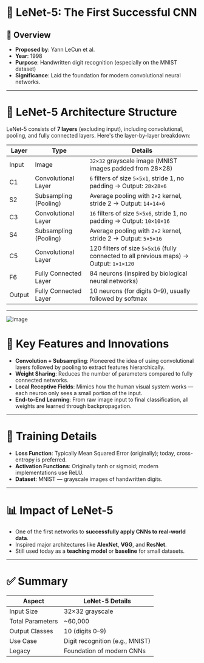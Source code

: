 # 🧠 **LeNet-5: The First Successful CNN**

## 📌 **Overview**
- **Proposed by**: Yann LeCun et al.  
- **Year**: 1998  
- **Purpose**: Handwritten digit recognition (especially on the MNIST dataset)  
- **Significance**: Laid the foundation for modern convolutional neural networks.

---

# 🧱 **LeNet-5 Architecture Structure**

LeNet-5 consists of **7 layers** (excluding input), including convolutional, pooling, and fully connected layers. Here's the layer-by-layer breakdown:

| **Layer** | **Type**               | **Details**                            |
|-----------|------------------------|----------------------------------------|
| Input     | Image                  | `32×32` grayscale image (MNIST images padded from 28×28) |
| C1        | Convolutional Layer    | `6` filters of size `5×5x1`, stride 1, no padding → Output: `28×28×6` |
| S2        | Subsampling (Pooling)  | Average pooling with `2×2` kernel, stride 2 → Output: `14×14×6` |
| C3        | Convolutional Layer    | `16` filters of size `5×5x6`, stride 1, no padding → Output: `10×10×16` |
| S4        | Subsampling (Pooling)  | Average pooling with `2×2` kernel, stride 2 → Output: `5×5×16` |
| C5        | Convolutional Layer    | 120 filters of size `5×5x16` (fully connected to all previous maps) → Output: `1×1×120` |
| F6        | Fully Connected Layer  | 84 neurons (inspired by biological neural networks) |
| Output    | Fully Connected Layer  | 10 neurons (for digits 0–9), usually followed by softmax |

---

![image](https://github.com/user-attachments/assets/ba01ec62-dbce-48b1-b55b-5fd2af488f6a)


# 🧠 **Key Features and Innovations**

- **Convolution + Subsampling**: Pioneered the idea of using convolutional layers followed by pooling to extract features hierarchically.
- **Weight Sharing**: Reduces the number of parameters compared to fully connected networks.
- **Local Receptive Fields**: Mimics how the human visual system works — each neuron only sees a small portion of the input.
- **End-to-End Learning**: From raw image input to final classification, all weights are learned through backpropagation.

---

# 🧪 **Training Details**

- **Loss Function**: Typically Mean Squared Error (originally); today, cross-entropy is preferred.
- **Activation Functions**: Originally tanh or sigmoid; modern implementations use ReLU.
- **Dataset**: MNIST — grayscale images of handwritten digits.

---

# 📊 **Impact of LeNet-5**

- One of the first networks to **successfully apply CNNs to real-world data**.
- Inspired major architectures like **AlexNet**, **VGG**, and **ResNet**.
- Still used today as a **teaching model** or **baseline** for small datasets.

---

# ✅ **Summary**

| **Aspect**        | **LeNet-5 Details**               |
|-------------------|-----------------------------------|
| Input Size        | 32×32 grayscale                   |
| Total Parameters  | ~60,000                           |
| Output Classes    | 10 (digits 0–9)                   |
| Use Case          | Digit recognition (e.g., MNIST)   |
| Legacy            | Foundation of modern CNNs         |
